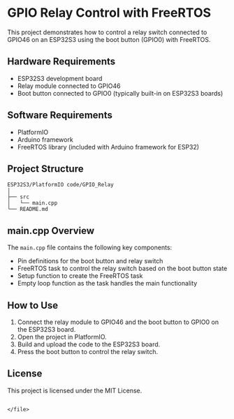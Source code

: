 
# GPIO Relay Control with FreeRTOS

This project demonstrates how to control a relay switch connected to GPIO46 on an ESP32S3 using the boot button (GPIO0) with FreeRTOS.

## Hardware Requirements

- ESP32S3 development board
- Relay module connected to GPIO46
- Boot button connected to GPIO0 (typically built-in on ESP32S3 boards)

## Software Requirements

- PlatformIO
- Arduino framework
- FreeRTOS library (included with Arduino framework for ESP32)

## Project Structure

```
ESP32S3/PlatformIO code/GPIO_Relay
│
├── src
│   └── main.cpp
└── README.md
```

## main.cpp Overview

The `main.cpp` file contains the following key components:

- Pin definitions for the boot button and relay switch
- FreeRTOS task to control the relay switch based on the boot button state
- Setup function to create the FreeRTOS task
- Empty loop function as the task handles the main functionality

## How to Use

1. Connect the relay module to GPIO46 and the boot button to GPIO0 on the ESP32S3 board.
2. Open the project in PlatformIO.
3. Build and upload the code to the ESP32S3 board.
4. Press the boot button to control the relay switch.

## License

This project is licensed under the MIT License.
````

</file>